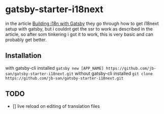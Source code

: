 # gatsby-starter-i18next

in the article [Building i18n with Gatsby](https://www.gatsbyjs.org/blog/2017-10-17-building-i18n-with-gatsby/)
they go through how to get i18next setup with gatsby, but i couldnt get the ssr to work as described in the article, so after som tinkering i got it to work, this is very basic and can probably get better.

## Installation

with gatsby-cli installed
`gatsby new [APP_NAME] https://github.com/jb-san/gatsby-starter-i18next.git`
without gatsby-cli installed
`git clone https://github.com/jb-san/gatsby-starter-i18next.git`

## TODO

- [] live reload on editing of translation files
